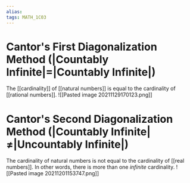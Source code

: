 ```yaml
---
alias: 
tags: MATH_1C03 
---
```

# Cantor's First Diagonalization Method (|Countably Infinite|=|Countably Infinite|)
The [[cardinality]] of [[natural numbers]] is equal to the cardinality of [[rational numbers]].
![[Pasted image 20211129170123.png]]
# Cantor's Second Diagonalization Method (|Countably Infinite|$\neq$|Uncountably Infinite|)
The cardinality of natural numbers is not equal to the cardinality of [[real numbers]]. In other words, there is more than one *infinite* cardinality.
![[Pasted image 20211201153747.png]]